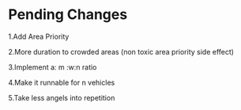 # **Pending Changes**

1.Add Area Priority

2.More duration to crowded areas (non toxic area priority side effect)

3.Implement a: m :w:n ratio 

4.Make it runnable for n vehicles 

5.Take less angels into repetition 

